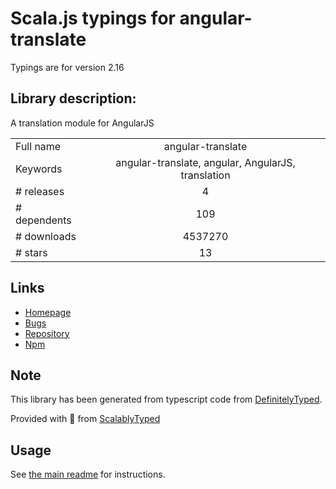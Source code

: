 
# Scala.js typings for angular-translate

Typings are for version 2.16

## Library description:
A translation module for AngularJS

|                    |                 |
| ------------------ | :-------------: |
| Full name          | angular-translate |
| Keywords           | angular-translate, angular, AngularJS, translation |
| # releases         | 4 |
| # dependents       | 109 |
| # downloads        | 4537270 |
| # stars            | 13 |

## Links
- [Homepage](https://github.com/angular-translate/angular-translate#readme)
- [Bugs](https://github.com/angular-translate/angular-translate/issues)
- [Repository](https://github.com/angular-translate/angular-translate)
- [Npm](https://www.npmjs.com/package/angular-translate)
    


## Note
This library has been generated from typescript code from [DefinitelyTyped](https://definitelytyped.org).

Provided with :purple_heart: from [ScalablyTyped](https://github.com/oyvindberg/ScalablyTyped)

## Usage
See [the main readme](../../readme.md) for instructions.


